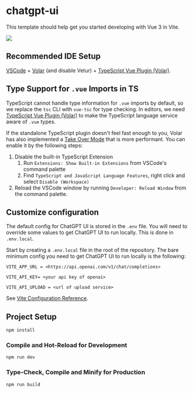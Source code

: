 # chatgpt-ui

This template should help get you started developing with Vue 3 in Vite.

![](https://github.com/uniconnector/chatgpt-ui/blob/main/screenshot/chatview.png)

## Recommended IDE Setup

[VSCode](https://code.visualstudio.com/) + [Volar](https://marketplace.visualstudio.com/items?itemName=Vue.volar) (and disable Vetur) + [TypeScript Vue Plugin (Volar)](https://marketplace.visualstudio.com/items?itemName=Vue.vscode-typescript-vue-plugin).

## Type Support for `.vue` Imports in TS

TypeScript cannot handle type information for `.vue` imports by default, so we replace the `tsc` CLI with `vue-tsc` for type checking. In editors, we need [TypeScript Vue Plugin (Volar)](https://marketplace.visualstudio.com/items?itemName=Vue.vscode-typescript-vue-plugin) to make the TypeScript language service aware of `.vue` types.

If the standalone TypeScript plugin doesn't feel fast enough to you, Volar has also implemented a [Take Over Mode](https://github.com/johnsoncodehk/volar/discussions/471#discussioncomment-1361669) that is more performant. You can enable it by the following steps:

1. Disable the built-in TypeScript Extension
    1) Run `Extensions: Show Built-in Extensions` from VSCode's command palette
    2) Find `TypeScript and JavaScript Language Features`, right click and select `Disable (Workspace)`
2. Reload the VSCode window by running `Developer: Reload Window` from the command palette.

## Customize configuration

The default config for ChatGPT UI is stored in the `.env` file. You will need to override some values to get ChatGPT UI to run locally. This is done in `.env.local`.

Start by creating a `.env.local` file in the root of the repository. The bare minimum config you need to get ChatGPT UI to run locally is the following:

```env
VITE_APP_URL = <https://api.openai.com/v1/chat/completions> 

VITE_API_KEY= <your api key of openai>

VITE_API_UPLOAD = <url of upload service>
```

See [Vite Configuration Reference](https://vitejs.dev/config/).

## Project Setup

```sh
npm install
```

### Compile and Hot-Reload for Development

```sh
npm run dev
```

### Type-Check, Compile and Minify for Production

```sh
npm run build
```
